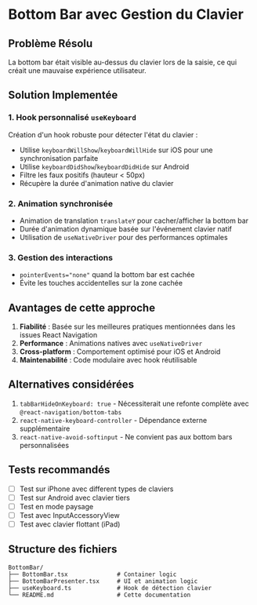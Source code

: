 # Bottom Bar avec Gestion du Clavier

## Problème Résolu

La bottom bar était visible au-dessus du clavier lors de la saisie, ce qui créait une mauvaise expérience utilisateur.

## Solution Implementée

### 1. Hook personnalisé `useKeyboard`

Création d'un hook robuste pour détecter l'état du clavier :

- Utilise `keyboardWillShow`/`keyboardWillHide` sur iOS pour une synchronisation parfaite
- Utilise `keyboardDidShow`/`keyboardDidHide` sur Android
- Filtre les faux positifs (hauteur < 50px)
- Récupère la durée d'animation native du clavier

### 2. Animation synchronisée

- Animation de translation `translateY` pour cacher/afficher la bottom bar
- Durée d'animation dynamique basée sur l'événement clavier natif
- Utilisation de `useNativeDriver` pour des performances optimales

### 3. Gestion des interactions

- `pointerEvents="none"` quand la bottom bar est cachée
- Évite les touches accidentelles sur la zone cachée

## Avantages de cette approche

1. **Fiabilité** : Basée sur les meilleures pratiques mentionnées dans les issues React Navigation
2. **Performance** : Animations natives avec `useNativeDriver`
3. **Cross-platform** : Comportement optimisé pour iOS et Android
4. **Maintenabilité** : Code modulaire avec hook réutilisable

## Alternatives considérées

1. `tabBarHideOnKeyboard: true` - Nécessiterait une refonte complète avec `@react-navigation/bottom-tabs`
2. `react-native-keyboard-controller` - Dépendance externe supplémentaire
3. `react-native-avoid-softinput` - Ne convient pas aux bottom bars personnalisées

## Tests recommandés

- [ ] Test sur iPhone avec different types de claviers
- [ ] Test sur Android avec clavier tiers
- [ ] Test en mode paysage
- [ ] Test avec InputAccessoryView
- [ ] Test avec clavier flottant (iPad)

## Structure des fichiers

```
BottomBar/
├── BottomBar.tsx              # Container logic
├── BottomBarPresenter.tsx     # UI et animation logic
├── useKeyboard.ts             # Hook de détection clavier
└── README.md                  # Cette documentation
```